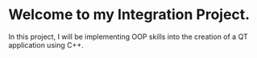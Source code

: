 # Welcome to my Integration Project.

In this project, I will be implementing OOP skills into the creation of a QT application using C++. 
